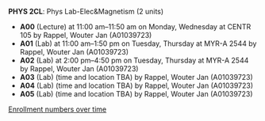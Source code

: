 **PHYS 2CL**: Phys Lab-Elec&Magnetism (2 units)

- **A00** (Lecture) at 11:00 am–11:50 am on Monday, Wednesday at CENTR 105 by Rappel, Wouter Jan (A01039723)
- **A01** (Lab) at 11:00 am–1:50 pm on Tuesday, Thursday at MYR-A 2544 by Rappel, Wouter Jan (A01039723)
- **A02** (Lab) at 2:00 pm–4:50 pm on Tuesday, Thursday at MYR-A 2544 by Rappel, Wouter Jan (A01039723)
- **A03** (Lab) (time and location TBA) by Rappel, Wouter Jan (A01039723)
- **A04** (Lab) (time and location TBA) by Rappel, Wouter Jan (A01039723)
- **A05** (Lab) (time and location TBA) by Rappel, Wouter Jan (A01039723)

[Enrollment numbers over time](./PHYS2CL.tsv)
